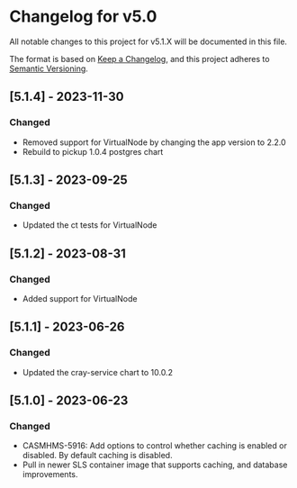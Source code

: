 # Changelog for v5.0

All notable changes to this project for v5.1.X will be documented in this file.

The format is based on [Keep a Changelog](https://keepachangelog.com/en/1.0.0/),
and this project adheres to [Semantic Versioning](https://semver.org/spec/v2.0.0.html).

## [5.1.4] - 2023-11-30
### Changed
- Removed support for VirtualNode by changing the app version to 2.2.0
- Rebuild to pickup 1.0.4 postgres chart

## [5.1.3] - 2023-09-25
### Changed
- Updated the ct tests for VirtualNode

## [5.1.2] - 2023-08-31
### Changed
- Added support for VirtualNode

## [5.1.1] - 2023-06-26
### Changed
- Updated the cray-service chart to 10.0.2

## [5.1.0] - 2023-06-23
### Changed
- CASMHMS-5916: Add options to control whether caching is enabled or disabled. By default caching is disabled.  
- Pull in newer SLS container image that supports caching, and database improvements.
